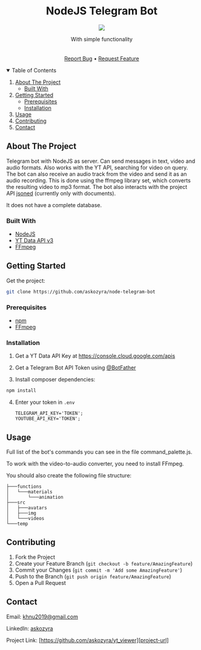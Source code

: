 <!-- PROJECT LOGO -->
<br />
<p align="center">
  <h1 align="center">NodeJS Telegram Bot</h1>
  <p align="center">
    <img src="https://user-images.githubusercontent.com/72695696/134920719-863e3492-34d1-4f75-b5f3-de2a522f423c.png">
  </p>
  <p align="center">
    With simple functionality
    <br/>
    <br/>
    <br/>
    <a href="https://github.com/askozyra/yt_viewer/issues">Report Bug</a>
    •
  <a href="https://github.com/askozyra/yt_viewer/pulls">Request Feature</a>
  </p>
</p>



<!-- TABLE OF CONTENTS -->
<details open="open">
  <summary>Table of Contents</summary>
  <ol>
    <li>
      <a href="#about-the-project">About The Project</a>
      <ul>
        <li><a href="#built-with">Built With</a></li>
      </ul>
    </li>
    <li>
      <a href="#getting-started">Getting Started</a>
      <ul>
        <li><a href="#prerequisites">Prerequisites</a></li>
        <li><a href="#installation">Installation</a></li>
      </ul>
    </li>
    <li><a href="#usage">Usage</a></li>
    <li><a href="#contributing">Contributing</a></li>
    <li><a href="#contact">Contact</a></li>
  </ol>
</details>



<!-- ABOUT THE PROJECT -->
## About The Project

Telegram bot with NodeJS as server. Can send messages in text, video and audio formats. Also works with the YT API, searching for video on query. The bot can also receive an audio track from the video and send it as an audio recording. This is done using the ffmpeg library set, which converts the resulting video to mp3 format. The bot also interacts with the project API [jsoned](https://github.com/askozyra/jsoned) (currently only with documents).

It does not have a complete database.

### Built With

* [NodeJS](https://nodejs.org/en/)
* [YT Data API v3](https://console.cloud.google.com/apis)
* [FFmpeg](https://ffmpeg.org)



<!-- GETTING STARTED -->
## Getting Started

Get the project:
  ```sh
  git clone https://github.com/askozyra/node-telegram-bot
  ```

### Prerequisites

* [npm](https://www.npmjs.com)
* [FFmpeg](https://ffmpeg.org)

### Installation

1. Get a YT Data API Key at https://console.cloud.google.com/apis

2. Get a Telegram Bot API Token using [@BotFather](https://t.me/botfather)

3. Install composer dependencies:
  ```sh
  npm install
  ```

4. Enter your token in `.env`
   ```env
   TELEGRAM_API_KEY='TOKEN';
   YOUTUBE_API_KEY='TOKEN';
   ```



<!-- USAGE EXAMPLES -->
## Usage

Full list of the bot's commands you can see in the file command_palette.js.

To work with the video-to-audio converter, you need to install FFmpeg.

You should also create the following file structure:
```
├───functions
│   └───materials
│       └───animation
├───src
│   ├───avatars
│   ├───img
│   └───videos
└───temp
```


<!-- CONTRIBUTING -->
## Contributing

1. Fork the Project
2. Create your Feature Branch (`git checkout -b feature/AmazingFeature`)
3. Commit your Changes (`git commit -m 'Add some AmazingFeature'`)
4. Push to the Branch (`git push origin feature/AmazingFeature`)
5. Open a Pull Request



<!-- CONTACT -->
## Contact

Email: khnu2019@gmail.com

LinkedIn: [askozyra](https://linkedin.com/in/askozyra)

Project Link: [https://github.com/askozyra/yt_viewer][project-url]


<!-- MARKDOWN LINKS & IMAGES -->
[project-url]: https://github.com/askozyra/node-telegram-bot
[project-ico]: https://user-images.githubusercontent.com/72695696/134920719-863e3492-34d1-4f75-b5f3-de2a522f423c.png
